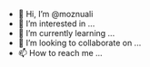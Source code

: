 - 👋 Hi, I’m @moznuali
- 👀 I’m interested in ...
- 🌱 I’m currently learning ...
- 💞️ I’m looking to collaborate on ...
- 📫 How to reach me ...

<!---
moznuali/moznuali is a ✨ special ✨ repository because its `README.md` (this file) appears on your GitHub profile.
You can click the Preview link to take a look at your changes.
--->
